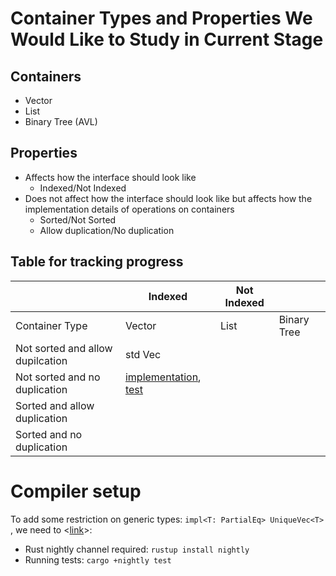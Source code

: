 # Container Types and Properties We Would Like to Study in Current Stage

## Containers
- Vector
- List
- Binary Tree (AVL)

## Properties
- Affects how the interface should look like
    - Indexed/Not Indexed
- Does not affect how the interface should look like but affects how the implementation details of operations on containers
    - Sorted/Not Sorted
    - Allow duplication/No duplication

## Table for tracking progress
|                | Indexed     |    Not Indexed            ||
| -------------- | ----------- | ----------- | ----------- |
| Container Type |   Vector    |    List     | Binary Tree |
| Not sorted and allow dupilcation |std Vec|       |       |
| Not sorted and no duplication    |[implementation](https://github.com/XYUnknown/container-project/blob/ea14b8fd2ae72b904885d17fbf94530ab74245be/rust_containers/src/vectors.rs#L5), [test](https://github.com/XYUnknown/container-project/blob/ea14b8fd2ae72b904885d17fbf94530ab74245be/rust_containers/src/lib.rs#L7)|       |       |
| Sorted and allow duplication     |       |       |       |
| Sorted and no duplication        |       |       |       |

# Compiler setup
To add some restriction on generic types: `impl<T: PartialEq> UniqueVec<T> `, we need to <[link](https://stackoverflow.com/questions/48593858/how-to-execute-cargo-test-using-the-nightly-channel)>:
- Rust nightly channel required: `rustup install nightly`
- Running tests: `cargo +nightly test`
